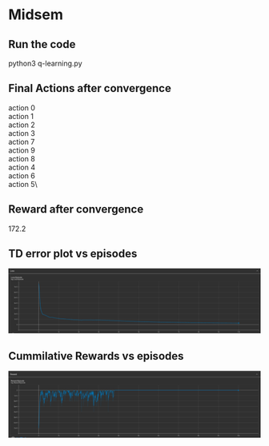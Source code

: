 # Midsem

## Run the code
python3 q-learning.py

## Final Actions after convergence
action 0\
action 1\
action 2\
action 3\
action 7\
action 9\
action 8\
action 4\
action 6\
action 5\

## Reward after convergence
172.2

## TD error plot vs episodes
![alt text](https://github.com/MOONLABIISERB/marl-ecs-course/blob/karthik_2320702/Midsem/1.png)

## Cummilative Rewards vs episodes
![alt text](https://github.com/MOONLABIISERB/marl-ecs-course/blob/karthik_2320702/Midsem/2.png)